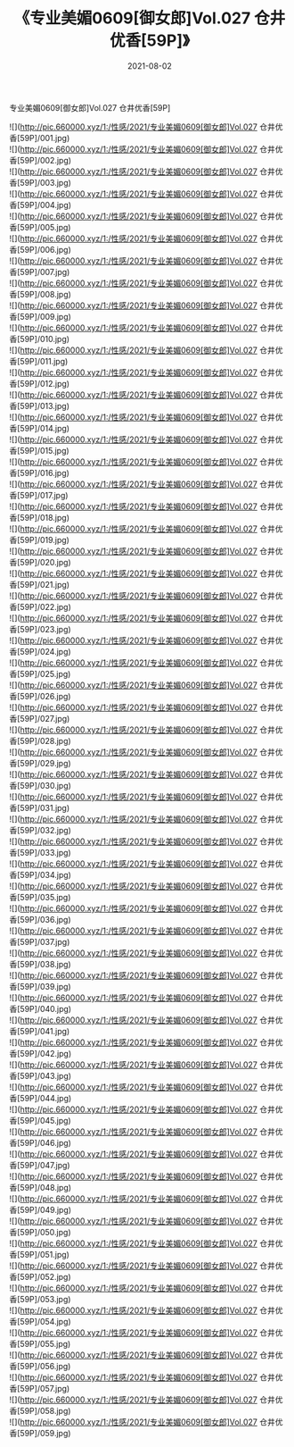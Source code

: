 ﻿---
layout: post
title:  《专业美媚0609[御女郎]Vol.027 仓井优香[59P]》
date:   2021-08-02
img: http://pic.660000.xyz/1:/性感/2021/专业美媚0609[御女郎]Vol.027 仓井优香[59P]/000.jpg
categories: [美女, 清纯, 唯美]
---

专业美媚0609[御女郎]Vol.027 仓井优香[59P]

  ![](http://pic.660000.xyz/1:/性感/2021/专业美媚0609[御女郎]Vol.027 仓井优香[59P]/001.jpg) <br> ![](http://pic.660000.xyz/1:/性感/2021/专业美媚0609[御女郎]Vol.027 仓井优香[59P]/002.jpg) <br> ![](http://pic.660000.xyz/1:/性感/2021/专业美媚0609[御女郎]Vol.027 仓井优香[59P]/003.jpg) <br> ![](http://pic.660000.xyz/1:/性感/2021/专业美媚0609[御女郎]Vol.027 仓井优香[59P]/004.jpg) <br> ![](http://pic.660000.xyz/1:/性感/2021/专业美媚0609[御女郎]Vol.027 仓井优香[59P]/005.jpg) <br> ![](http://pic.660000.xyz/1:/性感/2021/专业美媚0609[御女郎]Vol.027 仓井优香[59P]/006.jpg) <br> ![](http://pic.660000.xyz/1:/性感/2021/专业美媚0609[御女郎]Vol.027 仓井优香[59P]/007.jpg) <br> ![](http://pic.660000.xyz/1:/性感/2021/专业美媚0609[御女郎]Vol.027 仓井优香[59P]/008.jpg) <br> ![](http://pic.660000.xyz/1:/性感/2021/专业美媚0609[御女郎]Vol.027 仓井优香[59P]/009.jpg) <br> ![](http://pic.660000.xyz/1:/性感/2021/专业美媚0609[御女郎]Vol.027 仓井优香[59P]/010.jpg) <br> ![](http://pic.660000.xyz/1:/性感/2021/专业美媚0609[御女郎]Vol.027 仓井优香[59P]/011.jpg) <br> ![](http://pic.660000.xyz/1:/性感/2021/专业美媚0609[御女郎]Vol.027 仓井优香[59P]/012.jpg) <br> ![](http://pic.660000.xyz/1:/性感/2021/专业美媚0609[御女郎]Vol.027 仓井优香[59P]/013.jpg) <br> ![](http://pic.660000.xyz/1:/性感/2021/专业美媚0609[御女郎]Vol.027 仓井优香[59P]/014.jpg) <br> ![](http://pic.660000.xyz/1:/性感/2021/专业美媚0609[御女郎]Vol.027 仓井优香[59P]/015.jpg) <br> ![](http://pic.660000.xyz/1:/性感/2021/专业美媚0609[御女郎]Vol.027 仓井优香[59P]/016.jpg) <br> ![](http://pic.660000.xyz/1:/性感/2021/专业美媚0609[御女郎]Vol.027 仓井优香[59P]/017.jpg) <br> ![](http://pic.660000.xyz/1:/性感/2021/专业美媚0609[御女郎]Vol.027 仓井优香[59P]/018.jpg) <br> ![](http://pic.660000.xyz/1:/性感/2021/专业美媚0609[御女郎]Vol.027 仓井优香[59P]/019.jpg) <br> ![](http://pic.660000.xyz/1:/性感/2021/专业美媚0609[御女郎]Vol.027 仓井优香[59P]/020.jpg) <br> ![](http://pic.660000.xyz/1:/性感/2021/专业美媚0609[御女郎]Vol.027 仓井优香[59P]/021.jpg) <br> ![](http://pic.660000.xyz/1:/性感/2021/专业美媚0609[御女郎]Vol.027 仓井优香[59P]/022.jpg) <br> ![](http://pic.660000.xyz/1:/性感/2021/专业美媚0609[御女郎]Vol.027 仓井优香[59P]/023.jpg) <br> ![](http://pic.660000.xyz/1:/性感/2021/专业美媚0609[御女郎]Vol.027 仓井优香[59P]/024.jpg) <br> ![](http://pic.660000.xyz/1:/性感/2021/专业美媚0609[御女郎]Vol.027 仓井优香[59P]/025.jpg) <br> ![](http://pic.660000.xyz/1:/性感/2021/专业美媚0609[御女郎]Vol.027 仓井优香[59P]/026.jpg) <br> ![](http://pic.660000.xyz/1:/性感/2021/专业美媚0609[御女郎]Vol.027 仓井优香[59P]/027.jpg) <br> ![](http://pic.660000.xyz/1:/性感/2021/专业美媚0609[御女郎]Vol.027 仓井优香[59P]/028.jpg) <br> ![](http://pic.660000.xyz/1:/性感/2021/专业美媚0609[御女郎]Vol.027 仓井优香[59P]/029.jpg) <br> ![](http://pic.660000.xyz/1:/性感/2021/专业美媚0609[御女郎]Vol.027 仓井优香[59P]/030.jpg) <br> ![](http://pic.660000.xyz/1:/性感/2021/专业美媚0609[御女郎]Vol.027 仓井优香[59P]/031.jpg) <br> ![](http://pic.660000.xyz/1:/性感/2021/专业美媚0609[御女郎]Vol.027 仓井优香[59P]/032.jpg) <br> ![](http://pic.660000.xyz/1:/性感/2021/专业美媚0609[御女郎]Vol.027 仓井优香[59P]/033.jpg) <br> ![](http://pic.660000.xyz/1:/性感/2021/专业美媚0609[御女郎]Vol.027 仓井优香[59P]/034.jpg) <br> ![](http://pic.660000.xyz/1:/性感/2021/专业美媚0609[御女郎]Vol.027 仓井优香[59P]/035.jpg) <br> ![](http://pic.660000.xyz/1:/性感/2021/专业美媚0609[御女郎]Vol.027 仓井优香[59P]/036.jpg) <br> ![](http://pic.660000.xyz/1:/性感/2021/专业美媚0609[御女郎]Vol.027 仓井优香[59P]/037.jpg) <br> ![](http://pic.660000.xyz/1:/性感/2021/专业美媚0609[御女郎]Vol.027 仓井优香[59P]/038.jpg) <br> ![](http://pic.660000.xyz/1:/性感/2021/专业美媚0609[御女郎]Vol.027 仓井优香[59P]/039.jpg) <br> ![](http://pic.660000.xyz/1:/性感/2021/专业美媚0609[御女郎]Vol.027 仓井优香[59P]/040.jpg) <br> ![](http://pic.660000.xyz/1:/性感/2021/专业美媚0609[御女郎]Vol.027 仓井优香[59P]/041.jpg) <br> ![](http://pic.660000.xyz/1:/性感/2021/专业美媚0609[御女郎]Vol.027 仓井优香[59P]/042.jpg) <br> ![](http://pic.660000.xyz/1:/性感/2021/专业美媚0609[御女郎]Vol.027 仓井优香[59P]/043.jpg) <br> ![](http://pic.660000.xyz/1:/性感/2021/专业美媚0609[御女郎]Vol.027 仓井优香[59P]/044.jpg) <br> ![](http://pic.660000.xyz/1:/性感/2021/专业美媚0609[御女郎]Vol.027 仓井优香[59P]/045.jpg) <br> ![](http://pic.660000.xyz/1:/性感/2021/专业美媚0609[御女郎]Vol.027 仓井优香[59P]/046.jpg) <br> ![](http://pic.660000.xyz/1:/性感/2021/专业美媚0609[御女郎]Vol.027 仓井优香[59P]/047.jpg) <br> ![](http://pic.660000.xyz/1:/性感/2021/专业美媚0609[御女郎]Vol.027 仓井优香[59P]/048.jpg) <br> ![](http://pic.660000.xyz/1:/性感/2021/专业美媚0609[御女郎]Vol.027 仓井优香[59P]/049.jpg) <br> ![](http://pic.660000.xyz/1:/性感/2021/专业美媚0609[御女郎]Vol.027 仓井优香[59P]/050.jpg) <br> ![](http://pic.660000.xyz/1:/性感/2021/专业美媚0609[御女郎]Vol.027 仓井优香[59P]/051.jpg) <br> ![](http://pic.660000.xyz/1:/性感/2021/专业美媚0609[御女郎]Vol.027 仓井优香[59P]/052.jpg) <br> ![](http://pic.660000.xyz/1:/性感/2021/专业美媚0609[御女郎]Vol.027 仓井优香[59P]/053.jpg) <br> ![](http://pic.660000.xyz/1:/性感/2021/专业美媚0609[御女郎]Vol.027 仓井优香[59P]/054.jpg) <br> ![](http://pic.660000.xyz/1:/性感/2021/专业美媚0609[御女郎]Vol.027 仓井优香[59P]/055.jpg) <br> ![](http://pic.660000.xyz/1:/性感/2021/专业美媚0609[御女郎]Vol.027 仓井优香[59P]/056.jpg) <br> ![](http://pic.660000.xyz/1:/性感/2021/专业美媚0609[御女郎]Vol.027 仓井优香[59P]/057.jpg) <br> ![](http://pic.660000.xyz/1:/性感/2021/专业美媚0609[御女郎]Vol.027 仓井优香[59P]/058.jpg) <br> ![](http://pic.660000.xyz/1:/性感/2021/专业美媚0609[御女郎]Vol.027 仓井优香[59P]/059.jpg) <br>